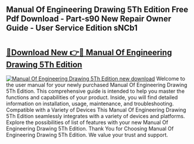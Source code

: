 ## Manual Of Engineering Drawing 5Th Edition Free Pdf Download - Part-s90 New Repair Owner Guide - User Service Edition sNCb1

# <h2><a href="http://cf29499.oget.top/?id=Manual+Of+Engineering+Drawing+5Th+Edition">🔗Download New 👉🔴 Manual Of Engineering Drawing 5Th Edition</a></h2>

[![Manual Of Engineering Drawing 5Th Edition new download](https://i.imgur.com/5g1atiW.png)](http://cf29499.oget.top/?id=Manual+Of+Engineering+Drawing+5Th+Edition)
Welcome to the user manual for your newly purchased Manual Of Engineering Drawing 5Th Edition. This comprehensive guide is intended to help you master the functions and capabilities of your product. Inside, you will find detailed information on installation, usage, maintenance, and troubleshooting. Compatible with a Variety of Devices This Manual Of Engineering Drawing 5Th Edition seamlessly integrates with a variety of devices and platforms. Explore the possibilities of list of features with your new Manual Of Engineering Drawing 5Th Edition. Thank You for Choosing Manual Of Engineering Drawing 5Th Edition. We value your trust and support.
